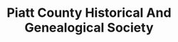 ---
layout: repo
title: "Piatt County Historical And Genealogical Society"
id: 15576
permalink: repos/15576/
---